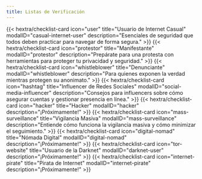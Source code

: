 ```yaml
---
title: Listas de Verificación
---
```

<div class="checklist-grid">
    {{< hextra/checklist-card icon="user" title="Usuario de Internet Casual" modalID="casual-internet-user" description="Esenciales de seguridad que todos deben practicar para navegar de forma segura." >}}
    {{< hextra/checklist-card icon="protestor" title="Manifestante" modalID="protestor" description="Prepárate para una protesta con herramientas para proteger tu privacidad y seguridad." >}}
    {{< hextra/checklist-card icon="whistleblower" title="Denunciante" modalID="whistleblower" description="Para quienes exponen la verdad mientras protegen su anonimato." >}}
    {{< hextra/checklist-card icon="hashtag" title="Influencer de Redes Sociales" modalID="social-media-influencer" description="Consejos para influencers sobre cómo asegurar cuentas y gestionar presencia en línea." >}}
    {{< hextra/checklist-card icon="hacker" title="Hacker" modalID="hacker" description="¡Próximamente!" >}}
    {{< hextra/checklist-card icon="mass-surveillance" title="Vigilancia Masiva" modalID="mass-surveillance" description="Entiende cómo funciona la vigilancia masiva y cómo minimizar el seguimiento." >}}
    {{< hextra/checklist-card icon="digital-nomad" title="Nómada Digital" modalID="digital-nomad" description="¡Próximamente!" >}}
    {{< hextra/checklist-card icon="tor-website" title="Usuario de la Darknet" modalID="darknet-user" description="¡Próximamente!" >}}
    {{< hextra/checklist-card icon="internet-pirate" title="Pirata de Internet" modalID="internet-pirate" description="¡Próximamente!" >}}
</div>